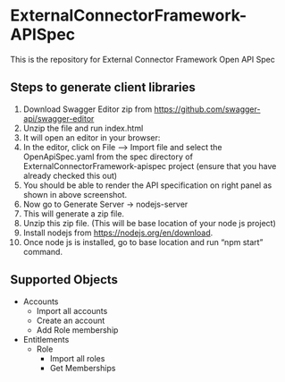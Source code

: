 # ExternalConnectorFramework-APISpec

This is the repository for External Connector Framework Open API Spec

## Steps to generate client libraries
1.	Download Swagger Editor zip from https://github.com/swagger-api/swagger-editor
2.	Unzip the file and run index.html
3.	It will open an editor in your browser:
4.	In the editor, click on File --> Import file and select the OpenApiSpec.yaml from the spec directory of ExternalConnectorFramework-apispec project (ensure that you have already checked this out)
4.	You should be able to render the API specification on right panel as shown in above screenshot.
6.	Now go to Generate Server -> nodejs-server
7.	This will generate a zip file.
8.	Unzip this zip file. (This will be base location of your node js project)
9.	Install nodejs from https://nodejs.org/en/download.
10.	Once node js is installed, go to base location and run “npm start” command.



## Supported Objects
* Accounts
    - Import all accounts
    - Create an account
    - Add Role membership
* Entitlements
    - Role
        - Import all roles
        - Get Memberships